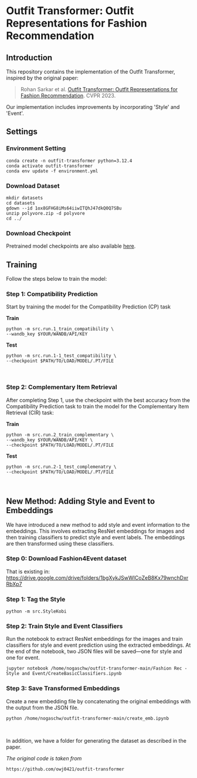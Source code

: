 # Outfit Transformer: Outfit Representations for Fashion Recommendation

## Introduction

This repository contains the implementation of the Outfit Transformer, inspired by the original paper:

> Rohan Sarkar et al. [Outfit Transformer: Outfit Representations for Fashion Recommendation](https://arxiv.org/abs/2204.04812). CVPR 2023.

Our implementation includes improvements by incorporating 'Style' and 'Event'.

## Settings

### Environment Setting
```
conda create -n outfit-transformer python=3.12.4
conda activate outfit-transformer
conda env update -f environment.yml
```
### Download Dataset
```
mkdir datasets
cd datasets
gdown --id 1ox8GFHG8iMs64iiwITQhJ47dkQ0Q7SBu
unzip polyvore.zip -d polyvore
cd ../
```
### Download Checkpoint
Pretrained model checkpoints are also available [here](https://drive.google.com/drive/folders/1cMTvmC6vWV9F9j08GX1MppNm6DDnSiZl?usp=drive_link).

## Training
Follow the steps below to train the model:

### Step 1: Compatibility Prediction
Start by training the model for the Compatibility Prediction (CP) task

**Train**
```
python -m src.run.1_train_compatibility \
--wandb_key $YOUR/WANDB/API/KEY
```
**Test**
```
python -m src.run.1-1_test_compatibility \
--checkpoint $PATH/TO/LOAD/MODEL/.PT/FILE
```

<br>

### Step 2: Complementary Item Retrieval

After completing Step 1, use the checkpoint with the best accuracy from the Compatibility Prediction task to train the model for the Complementary Item Retrieval (CIR) task:

**Train**
```
python -m src.run.2_train_complementary \
--wandb_key $YOUR/WANDB/API/KEY \
--checkpoint $PATH/TO/LOAD/MODEL/.PT/FILE
```
**Test**
```
python -m src.run.2-1_test_complemenatry \
--checkpoint $PATH/TO/LOAD/MODEL/.PT/FILE
```
<br>

## New Method: Adding Style and Event to Embeddings

We have introduced a new method to add style and event information to the embeddings. This involves extracting ResNet embeddings for images and then training classifiers to predict style and event labels. The embeddings are then transformed using these classifiers.

### Step 0: Download Fashion4Event dataset
That is existing in: https://drive.google.com/drive/folders/1bgXykJSwWICoZeB8Kx79wnchDxrRbXp7

### Step 1: Tag the Style
```
python -m src.StyleKobi
```

### Step 2: Train Style and Event Classifiers
Run the notebook to extract ResNet embeddings for the images and train classifiers for style and event prediction using the extracted embeddings.
At the end of the notebook, two JSON files will be saved—one for style and one for event.
```
jupyter notebook /home/nogaschw/outfit-transformer-main/Fashion Rec -Style and Event/CreateBasicClassifiers.ipynb
```

### Step 3: Save Transformed Embeddings
Create a new embedding file by concatenating the original embeddings with the output from the JSON file.
```
python /home/nogaschw/outfit-transformer-main/create_emb.ipynb
```
<br>

In addition, we have a folder for generating the dataset as described in the paper.

*The original code is taken from*
```
https://github.com/owj0421/outfit-transformer
```
